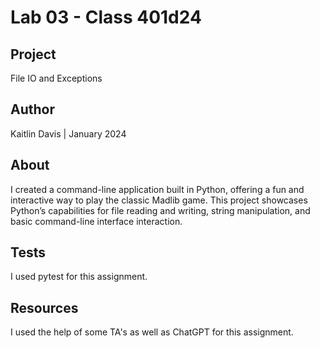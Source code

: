 # Lab 03 - Class 401d24

## Project
File IO and Exceptions

## Author
Kaitlin Davis | January 2024

## About
I created a command-line application built in Python, offering a fun and interactive way to play the classic Madlib game. This project showcases Python’s capabilities for file reading and writing, string manipulation, and basic command-line interface interaction.

## Tests
I used pytest for this assignment. 

## Resources
I used the help of some TA's as well as ChatGPT for this assignment.